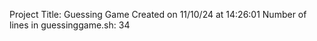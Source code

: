 Project Title: Guessing Game
Created on 11/10/24 at 14:26:01
Number of lines in guessinggame.sh: 34

